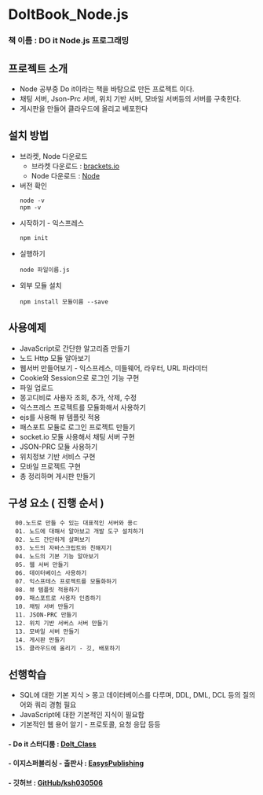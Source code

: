 # DoItBook_Node.js

### 책 이름 : DO it Node.js 프로그래밍
## 프로젝트 소개
* Node 공부중 Do it이라는 책을 바탕으로 만든 프로젝트 이다.
* 채팅 서버, Json-Prc 서버, 위치 기반 서버, 모바일 서버등의 서버를 구축한다.
* 게시판을 만들어 클라우드에 올리고 베포한다

## 설치 방법
* 브라켓, Node 다운로드
  - 브라켓 다운로드 : [brackets.io](http://brackets.io/)
  - Node 다운로드 : [Node](https://nodejs.org/ko/)
* 버전 확인
  ```
  node -v
  npm -v
  ```
* 시작하기 - 익스프레스
  ```
  npm init
  ```
* 실행하기
  ```
  node 파일이름.js
  ```
* 외부 모듈 설치
  ```
  npm install 모듈이름 --save
  ```

## 사용예제
* JavaScript로 간단한 알고리즘 만들기
* 노드 Http 모듈 알아보기
* 웹서버 만들어보기 - 익스프레스, 미들웨어, 라우터, URL 파라미터
* Cookie와 Session으로 로그인 기능 구현
* 파일 업로드
* 몽고디비로 사용자 조회, 추가, 삭제, 수정
* 익스프레스 프로젝트를 모듈화해서 사용하기
* ejs를 사용해 뷰 템플릿 적용
* 패스포트 모듈로 로그인 프로젝트 만들기
* socket.io 모듈 사용해서 채팅 서버 구현
* JSON-PRC 모듈 사용하기
* 위치정보 기반 서비스 구현
* 모바일 프로젝트 구현
* 총 정리하며 게시판 만들기

## 구성 요소 ( 진행 순서 )
  ```
    00.노드로 만들 수 있는 대표적인 서버와 용ㄷ
    01. 노드에 대해서 알아보고 개발 도구 설치하기
    02. 노드 간단하게 살펴보기
    03. 노드의 자바스크립트와 친해지기
    04. 노드의 기본 기능 알아보기
    05. 웹 서버 만들기
    06. 데이터베이스 사용하기
    07. 익스프테스 프로젝트를 모듈화하기
    08. 뷰 템플릿 적용하기
    09. 패스포트로 사용자 인증하기
    10. 채팅 서버 만들기
    11. JSON-PRC 만들기
    12. 위치 기반 서버스 서버 만들기
    13. 모바일 서버 만들기
    14. 게시판 만들기
    15. 클라우드에 올리기 - 깃, 배포하기
  ```

## 선행학습
* SQL에 대한 기본 지식 > 몽고 데이터베이스를 다루며, DDL, DML, DCL 등의 질의어와 쿼리 경험 필요
* JavaScript에 대한 기본적인 지식이 필요함
* 기본적인 웹 용어 알기 - 프로토콜, 요청 응답 등등



  
#### - Do it 스터디룸 : [DoIt_Class](https://cafe.naver.com/doitstudyroom)
#### - 이지스퍼블리싱 - 출판사 : [EasysPublishing](http://www.easyspub.co.kr/)
#### - 깃허브 : [GitHub/ksh030506](https://github.com/ksh030506)

